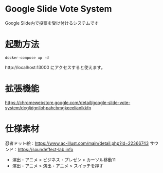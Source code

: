# Google Slide Vote System
Google Slide内で投票を受け付けるシステムです

# 起動方法
```
docker-compose up -d
```

http://localhost:13000
にアクセスすると使えます。

# 拡張機能
https://chromewebstore.google.com/detail/google-slide-vote-system/dcgljdgnllohpahcbmgkeeelianlkkfn

# 仕様素材
忍者ドット絵：https://www.ac-illust.com/main/detail.php?id=22366743
サウンド：https://soundeffect-lab.info
  - 演出・アニメ > ビジネス・プレゼン > カーソル移動11
  - 演出・アニメ > 演出・アニメ > スイッチを押す
